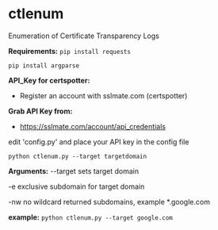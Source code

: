 # ctlenum
Enumeration of Certificate Transparency Logs

**Requirements:**
  ```pip install requests```
  
 ```pip install argparse```

**API_Key for certspotter:**
  - Register an account with sslmate.com (certspotter)
  
**Grab API Key from:**
  - https://sslmate.com/account/api_credentials

edit 'config.py' and place your API key in the config file

```python ctlenum.py --target targetdomain```

**Arguments:**
 --target sets target domain
 
 -e exclusive subdomain for target domain
 
 -nw no wildcard returned subdomains, example *.google.com

**example:**
   ```python ctlenum.py --target google.com```
   
